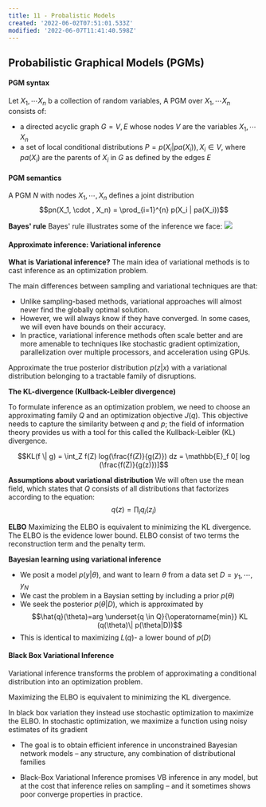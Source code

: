 ```yaml
---
title: 11 - Probalistic Models
created: '2022-06-02T07:51:01.533Z'
modified: '2022-06-07T11:41:40.598Z'
---
```


## Probabilistic Graphical Models (PGMs)

#### PGM syntax
Let $X_1, \cdots X_n$ b a collection of random variables, A PGM over $X_1, \cdots X_n$ consists of:
- a directed acyclic graph $G = {V,E}$ whose nodes $V$ are the variables $X_1, \cdots X_n$ 
- a set of local conditional distributions $P = {p(X_i|pa(X_i)), X_i \in V}$, where $pa(X_i)$ are the parents of $X_i$ in $G$ as defined by the edges $E$

#### PGM semantics
A PGM $N$ with nodes $X_1, \cdots, X_n$ defines a joint distribution
$$pn(X_1, \cdot , X_n) = \prod_{i=1}^{n} p(X_i | pa(X_i))$$

**Bayes' rule** Bayes' rule illustrates some of the inference we face:
![]("..\attachments/cool.png)

#### Approximate inference: Variational inference

**What is Variational inference?**
The main idea of variational methods is to cast inference as an optimization problem.

The main differences between sampling and variational techniques are that:
- Unlike sampling-based methods, variational approaches will almost never find the globally optimal solution.
- However, we will always know if they have converged. In some cases, we will even have bounds on their accuracy.
- In practice, variational inference methods often scale better and are more amenable to techniques like stochastic gradient optimization, parallelization over multiple processors, and acceleration using GPUs.

Approximate the true posterior distribution $p(z|x)$ with a variational distribution belonging to a tractable family of disruptions.

**The KL-divergence (Kullback-Leibler divergence)**

To formulate inference as an optimization problem, we need to choose an approximating family $Q$ and an optimization objective $J(q)$. This objective needs to capture the similarity between $q$ and $p$; the field of information theory provides us with a tool for this called the Kullback-Leibler (KL) divergence.

 $$KL(f \| g) = \int_Z f(Z) log(\frac{f(Z)}{g(Z)}) dz = \mathbb{E}_f 0[ log (\frac{f(Z)}{g(z)})]$$

 **Assumptions about variational distribution**
 We will often use the mean field, which states that $Q$ consists of all distributions that factorizes according to the equation:
 $$q(z)=\prod_i q_i(z_i)$$

**ELBO**
Maximizing the ELBO is equivalent to minimizing the
KL divergence.
The ELBO is the evidence lower bound.
ELBO consist of two terms the reconstruction term and the penalty term.

 **Bayesian learning using variational inference**
 - We posit a model $p(y|\theta)$, and want to learn $\theta$ from a data set $D={y_1,\cdots, y_N}$
 - We cast the problem in a Baysian setting by including a prior $p(\theta)$
 - We seek the posterior $p(\theta | D)$, which is approximated by
$$\hat{q}(\theta)=arg \underset{q \in Q}{\operatorname{min}} KL (q(\theta)\| p(\theta|D))$$
- This is identical to maximizing $L(q)$- a lower bound of $p(D)$

#### Black Box Variational Inference
Variational inference transforms the problem of approximating a conditional distribution into an optimization
problem.

Maximizing the ELBO is equivalent to minimizing the
KL divergence.

In black box variation they instead use stochastic optimization to maximize
the ELBO. In stochastic optimization, we maximize a
function using noisy estimates of its gradient

- The goal is to obtain efficient inference in
unconstrained Bayesian network models – any structure, any
combination of distributional families

- Black-Box Variational Inference promises VB inference in any
model, but at the cost that inference relies on sampling – and it
sometimes shows poor converge properties in practice.
